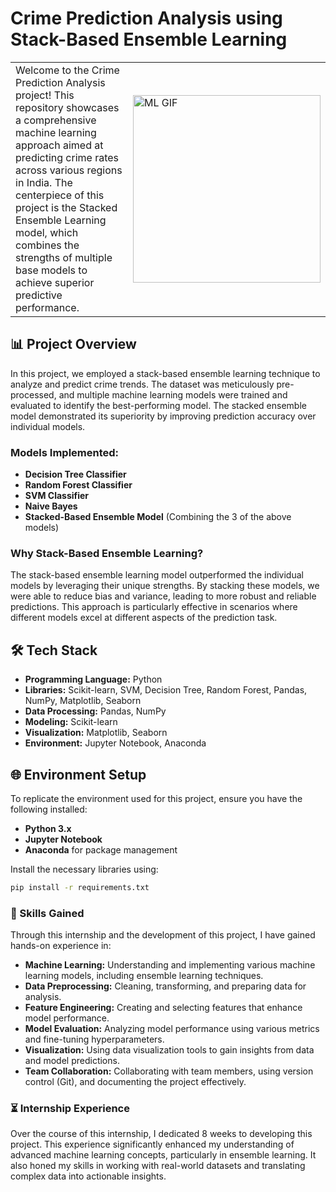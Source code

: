 # Crime Prediction Analysis using Stack-Based Ensemble Learning

<table style="border: none; border-collapse: collapse;">
  <tr style="border: none;">
     <td style="border: none; vertical-align: top;">
      Welcome to the Crime Prediction Analysis project! This repository showcases a comprehensive machine learning approach aimed at predicting crime rates across various regions in India. The centerpiece of this project is the Stacked Ensemble Learning model, which combines the strengths of multiple base models to achieve superior predictive performance.
    </td>
    <td style="border: none;">
      <img src="https://media-s3-us-east-1.ceros.com/gumgum/images/2018/08/30/a4ef384f2a79aeee4847721ec28d8720/machine-training-animation-1.gif" alt="ML GIF" width="300"/>
    </td>
  </tr>
</table>



## 📊 Project Overview

In this project, we employed a stack-based ensemble learning technique to analyze and predict crime trends. The dataset was meticulously pre-processed, and multiple machine learning models were trained and evaluated to identify the best-performing model. The stacked ensemble model demonstrated its superiority by improving prediction accuracy over individual models.

### Models Implemented:
- **Decision Tree Classifier**
- **Random Forest Classifier**
- **SVM Classifier**
- **Naive Bayes**
- **Stacked-Based Ensemble Model** (Combining the 3 of the above models)

### Why Stack-Based Ensemble Learning?

The stack-based ensemble learning model outperformed the individual models by leveraging their unique strengths. By stacking these models, we were able to reduce bias and variance, leading to more robust and reliable predictions. This approach is particularly effective in scenarios where different models excel at different aspects of the prediction task.

## 🛠️ Tech Stack
- **Programming Language:** Python
- **Libraries:** Scikit-learn, SVM, Decision Tree, Random Forest, Pandas, NumPy, Matplotlib, Seaborn
- **Data Processing:** Pandas, NumPy
- **Modeling:** Scikit-learn
- **Visualization:** Matplotlib, Seaborn
- **Environment:** Jupyter Notebook, Anaconda

## 🌐 Environment Setup

To replicate the environment used for this project, ensure you have the following installed:
- **Python 3.x**
- **Jupyter Notebook**
- **Anaconda** for package management

Install the necessary libraries using:

```bash
pip install -r requirements.txt
```
### 🚀 Skills Gained
Through this internship and the development of this project, I have gained hands-on experience in:

- **Machine Learning:** Understanding and implementing various machine learning models, including ensemble learning techniques.
- **Data Preprocessing:** Cleaning, transforming, and preparing data for analysis.
- **Feature Engineering:** Creating and selecting features that enhance model performance.
- **Model Evaluation:** Analyzing model performance using various metrics and fine-tuning hyperparameters.
- **Visualization:** Using data visualization tools to gain insights from data and model predictions.
- **Team Collaboration:** Collaborating with team members, using version control (Git), and documenting the project effectively.

### ⏳ Internship Experience

Over the course of this internship, I dedicated 8 weeks to developing this project. This experience significantly enhanced my understanding of advanced machine learning concepts, particularly in ensemble learning. It also honed my skills in working with real-world datasets and translating complex data into actionable insights.
